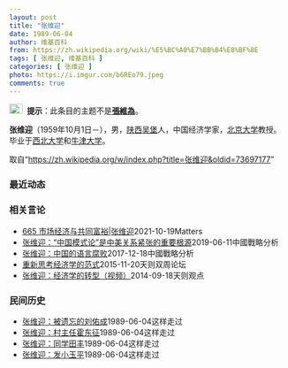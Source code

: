```yaml
---
layout: post
title: "张维迎"
date: 1989-06-04
author: 维基百科
from: https://zh.wikipedia.org/wiki/%E5%BC%A0%E7%BB%B4%E8%BF%8E
tags: [ 张维迎, 维基百科 ]
categories: [ 张维迎 ]
photo: https://i.imgur.com/b6REo79.jpeg
comments: true
---
```

<div class="mw-parser-output"><div role="note" class="hatnote navigation-not-searchable"><a href="/wiki/Wikipedia:%E6%B6%88%E6%AD%A7%E4%B9%89" title="Wikipedia:消歧义"><img alt="Confusion grey.svg" src="//upload.wikimedia.org/wikipedia/commons/thumb/f/fb/Confusion_grey.svg/24px-Confusion_grey.svg.png" decoding="async" width="24" height="18" srcset="//upload.wikimedia.org/wikipedia/commons/thumb/f/fb/Confusion_grey.svg/36px-Confusion_grey.svg.png 1.5x, //upload.wikimedia.org/wikipedia/commons/thumb/f/fb/Confusion_grey.svg/48px-Confusion_grey.svg.png 2x" data-file-width="260" data-file-height="200"></a><style data-mw-deduplicate="TemplateStyles:r74030214">body:not(.skin-minerva) .mw-parser-output .ifmobile>.mobile{display:none}body.skin-minerva .mw-parser-output .ifmobile>.nomobile{display:inherit;display:initial}</style><span class="ifmobile"><span class="nomobile">&nbsp;&nbsp;</span><span class="mobile"></span></span><b>提示</b>：此条目的主题不是<b><a href="/wiki/%E5%BC%A0%E7%BB%B4%E4%B8%BA" title="张维为">張維為</a></b>。</div> 

<p><b>张维迎</b>（1959年10月1日<span class="useeditintro" title="Template:BLP editintro">－</span>），男，<a href="/wiki/%E9%99%95%E8%A5%BF%E7%9C%81" title="陕西省">陕西</a><a href="/wiki/%E5%90%B4%E5%A0%A1%E5%8E%BF" title="吴堡县">吴堡</a>人，中国经济学家，<a href="/wiki/%E5%8C%97%E4%BA%AC%E5%A4%A7%E5%AD%A6" title="北京大学">北京大学</a>教授。毕业于<a href="/wiki/%E8%A5%BF%E5%8C%97%E5%A4%A7%E5%AD%A6_(%E4%B8%AD%E5%9B%BD)" class="mw-redirect" title="西北大学 (中国)">西北大学</a>和<a href="/wiki/%E7%89%9B%E6%B4%A5%E5%A4%A7%E5%AD%A6" title="牛津大学">牛津大学</a>。
</p>
</div><noscript><img src="//zh.wikipedia.org/wiki/Special:CentralAutoLogin/start?type=1x1" alt="" title="" width="1" height="1" style="border: none; position: absolute;"></noscript>
<div class="printfooter" data-nosnippet="">取自“<a dir="ltr" href="https://zh.wikipedia.org/w/index.php?title=张维迎&amp;oldid=73697177">https://zh.wikipedia.org/w/index.php?title=张维迎&amp;oldid=73697177</a>”</div><div id="recent-news"><h3>最近动态</h3><ul></ul></div><div id="open-opinion"><h3>相关言论</h3><ul><li><a href="https://nodebe4.github.io/opinion/2021-10-19/665-%E5%B8%82%E5%9C%BA%E7%BB%8F%E6%B5%8E%E4%B8%8E%E5%85%B1%E5%90%8C%E5%AF%8C%E8%A3%95-%E5%BC%A0%E7%BB%B4%E8%BF%8E/" title="野兽爱智慧">665 市场经济与共同富裕|张维迎</a><time>2021-10-19</time><a class="tag">Matters</a></li>
<li><a href="https://nodebe4.github.io/opinion/2019-06-11/%E5%BC%A0%E7%BB%B4%E8%BF%8E-%E4%B8%AD%E5%9B%BD%E6%A8%A1%E5%BC%8F%E8%AE%BA-%E6%98%AF%E4%B8%AD%E7%BE%8E%E5%85%B3%E7%B3%BB%E7%B4%A7%E5%BC%A0%E7%9A%84%E9%87%8D%E8%A6%81%E6%A0%B9%E6%BA%90/" title="张维迎">张维迎：“中国模式论”是中美关系紧张的重要根源</a><time>2019-06-11</time><a class="tag">中國戰略分析</a></li>
<li><a href="https://nodebe4.github.io/opinion/2017-12-18/%E5%BC%A0%E7%BB%B4%E8%BF%8E-%E4%B8%AD%E5%9B%BD%E7%9A%84%E8%AF%AD%E8%A8%80%E8%85%90%E8%B4%A5/" title="张维迎">张维迎：中国的语言腐败</a><time>2017-12-18</time><a class="tag">中國戰略分析</a></li>
<li><a href="https://nodebe4.github.io/opinion/2015-11-20/%E9%87%8D%E6%96%B0%E6%80%9D%E8%80%83%E7%BB%8F%E6%B5%8E%E5%AD%A6%E7%9A%84%E8%8C%83%E5%BC%8F/" title="张维迎">重新思考经济学的范式</a><time>2015-11-20</time><a class="tag">天则双周论坛</a></li>
<li><a href="https://nodebe4.github.io/opinion/2014-09-18/%E5%BC%A0%E7%BB%B4%E8%BF%8E-%E7%BB%8F%E6%B5%8E%E5%AD%A6%E7%9A%84%E8%BD%AC%E5%9E%8B-%E8%A7%86%E9%A2%91/" title="张维迎">张维迎：经济学的转型（视频）</a><time>2014-09-18</time><a class="tag">天则观点</a></li>
</ul></div><div id="mjls-record"><h3>民间历史</h3><ul><li><a href="https://nodebe4.github.io/mjlsh/1989-06-04/%E5%BC%A0%E7%BB%B4%E8%BF%8E-%E8%A2%AB%E9%81%97%E5%BF%98%E7%9A%84%E5%88%98%E4%BD%91%E6%88%90/" title="张维迎">张维迎：被遗忘的刘佑成</a><time>1989-06-04</time><a class="tag">这样走过</a></li>
<li><a href="https://nodebe4.github.io/mjlsh/1989-06-04/%E5%BC%A0%E7%BB%B4%E8%BF%8E-%E6%9D%91%E4%B8%BB%E4%BB%BB%E9%9C%8D%E4%B8%9C%E5%BE%81/" title="张维迎">张维迎：村主任霍东征</a><time>1989-06-04</time><a class="tag">这样走过</a></li>
<li><a href="https://nodebe4.github.io/mjlsh/1989-06-04/%E5%BC%A0%E7%BB%B4%E8%BF%8E-%E5%90%8C%E5%AD%A6%E7%94%B0%E4%B8%B0/" title="张维迎">张维迎：同学田丰</a><time>1989-06-04</time><a class="tag">这样走过</a></li>
<li><a href="https://nodebe4.github.io/mjlsh/1989-06-04/%E5%BC%A0%E7%BB%B4%E8%BF%8E-%E5%8F%91%E5%B0%8F%E7%8E%89%E5%B9%B3/" title="张维迎">张维迎：发小玉平</a><time>1989-06-04</time><a class="tag">这样走过</a></li>
</ul></div>